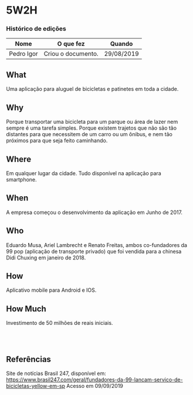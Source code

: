 # 5W2H

### Histórico de edições
| Nome|O que fez|Quando|
|-----|---------|------|
| Pedro Igor | Criou o documento. | 29/08/2019 |


## What
Uma aplicação para aluguel de bicicletas e patinetes em toda a cidade.

## Why
Porque transportar uma bicicleta para um parque ou área de lazer nem sempre é uma tarefa simples. Porque existem trajetos que não são tão distantes para que necessitem de um carro ou um ônibus, e nem tão próximos para que seja feito caminhando.

## Where
Em qualquer lugar da cidade. Tudo disponível na aplicação para smartphone.

## When
A empresa começou o desenvolvimento da aplicação em Junho de 2017.

## Who
Eduardo Musa, Ariel Lambrecht e Renato Freitas, ambos co-fundadores da 99 pop (aplicação de transporte privado) que foi vendida para a chinesa Didi Chuxing em janeiro de 2018.

## How
Aplicativo mobile para Android e IOS.

## How Much
Investimento de 50 milhões de reais iniciais.

<br><br>
## Referências
Site de notícias Brasil 247, disponível em: https://www.brasil247.com/geral/fundadores-da-99-lancam-servico-de-bicicletas-yellow-em-sp Acesso em 09/09/2019